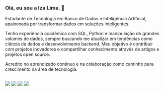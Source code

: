 ### Olá, eu sou a Iza Lima. 👋

Estudante de Tecnologia em Banco de Dados e Inteligência Artificial, apaixonada por transformar dados em soluções inteligentes. 

Tenho experiência acadêmica com SQL, Python e manipulação de grandes volumes de dados, sempre buscando me atualizar em tendências como ciência de dados e desenvolvimento backend. 
Meu objetivo é contribuir com projetos inovadores e compartilhar conhecimento através de artigos e projetos open source. 

Acredito no aprendizado contínuo e na colaboração como caminho para crescimento na área de tecnologia.


##

<div>
  <a href="https://instagram.com/izalima.codes" target="_blank"><img src="https://img.shields.io/badge/-Instagram-%23E4405F?style=for-the-badge&logo=instagram&logoColor=white" target="_blank"></a>
  <a href="https://discord.gg/izalimadev" target="_blank"><img src="https://img.shields.io/badge/Discord-7289DA?style=for-the-badge&logo=discord&logoColor=white" target="_blank"></a> 
  <a href = "mailto:izalimasec@gmail.com"><img src="https://img.shields.io/badge/-Gmail-%23333?style=for-the-badge&logo=gmail&logoColor=white" target="_blank"></a>
  <a href="https://www.linkedin.com/in/izalimasec" target="_blank"><img src="https://img.shields.io/badge/-LinkedIn-%230077B5?style=for-the-badge&logo=linkedin&logoColor=white" target="_blank"></a> 
 
  
</div>

